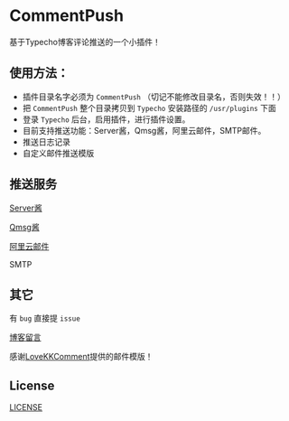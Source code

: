 # CommentPush

基于Typecho博客评论推送的一个小插件！

## 使用方法：

- 插件目录名字必须为 `CommentPush` （切记不能修改目录名，否则失效！！）
- 把 `CommentPush` 整个目录拷贝到 `Typecho` 安装路径的 `/usr/plugins` 下面
- 登录 `Typecho` 后台，启用插件，进行插件设置。
- 目前支持推送功能：Server酱，Qmsg酱，阿里云邮件，SMTP邮件。
- 推送日志记录
- 自定义邮件推送模版

## 推送服务

[Server酱](http://sc.ftqq.com)

[Qmsg酱](https://qmsg.zendee.cn)

[阿里云邮件](https://www.aliyun.com/product/directmail)

SMTP

## 其它

有 `bug` 直接提 `issue`

[博客留言](https://blog.gaobinzhan.com/message.html)

感谢[LoveKKComment](https://github.com/ylqjgm/LoveKKComment)提供的邮件模版！

## License

[LICENSE](LICENSE)